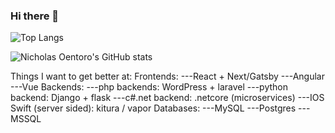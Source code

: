 ### Hi there 👋

<!--
**knightybird/knightybird** is a ✨ _special_ ✨ repository because its `README.md` (this file) appears on your GitHub profile.

Here are some ideas to get you started:

- 🔭 I’m currently working on ...
- 🌱 I’m currently learning ...
- 👯 I’m looking to collaborate on ...
- 🤔 I’m looking for help with ...
- 💬 Ask me about ...
- 📫 How to reach me: ...
- 😄 Pronouns: ...
- ⚡ Fun fact: ...
-->

![Top Langs](https://github-readme-stats.vercel.app/api/top-langs/?username=noentoro&langs_count=8)

![Nicholas Oentoro's GitHub stats](https://github-readme-stats.vercel.app/api?username=noentoro&show_icons=true&count_private=true)

Things I want to get better at:
Frontends:
---React + Next/Gatsby
---Angular
---Vue
Backends:
---php backends: WordPress + laravel
---python backend: Django + flask
---c#.net backend: .netcore (microservices)
---IOS Swift (server sided): kitura / vapor
Databases:
---MySQL
---Postgres
---MSSQL
